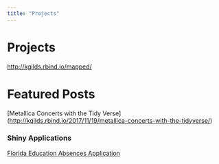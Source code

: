 ```yaml
---
title: "Projects"
---
```



# Projects

http://kgilds.rbind.io/mapped/

# Featured Posts




[Metallica Concerts with the  Tidy Verse] (http://kgilds.rbind.io/2017/11/19/metallica-concerts-with-the-tidyverse/)





### Shiny Applications


[Florida Education Absences Application](https://tidydatabykwg57.shinyapps.io/flabsences/)


